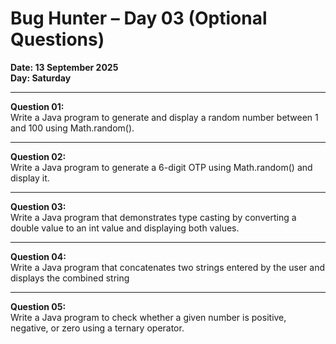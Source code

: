 # Bug Hunter – Day 03 (Optional Questions)

**Date: 13 September 2025**  
**Day: Saturday**

---

**Question 01:**  
Write a Java program to generate and display a random number between 1 and 100 using Math.random().

---

**Question 02:**  
Write a Java program to generate a 6-digit OTP using Math.random() and display it.

---

**Question 03:**  
Write a Java program that demonstrates type casting by converting a double value to an int value and displaying both values.

---

**Question 04:**  
Write a Java program that concatenates two strings entered by the user and displays the combined string

---

**Question 05:**  
Write a Java program to check whether a given number is positive, negative, or zero using a ternary operator.
